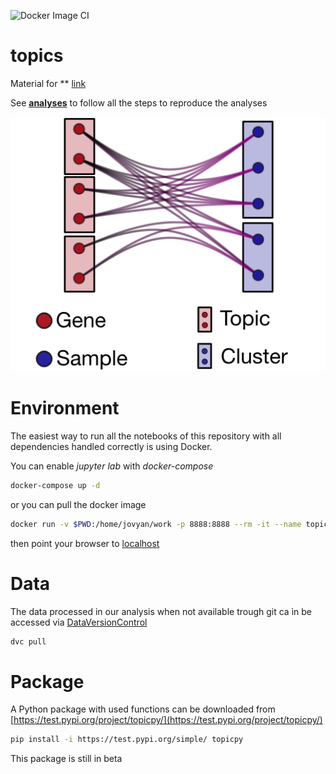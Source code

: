 ![Docker Image CI](https://github.com/fvalle1/topics/workflows/Docker%20Image%20CI/badge.svg)

# topics
Material for ** [link](arxiv.org/)

See **[analyses](analyses.md)** to follow all the steps to reproduce the analyses

![bipartite_network](bipartite_network.png)

# Environment
The easiest way to run all the notebooks of this repository with all dependencies handled correctly is using Docker.

You can enable *jupyter lab* with *docker-compose*
```bash
docker-compose up -d
```

or you can pull the docker image
```bash
docker run -v $PWD:/home/jovyan/work -p 8888:8888 --rm -it --name topic_models docker.pkg.github.com/fvalle1/topics/topicmodel:latest
```

then point your browser to [localhost](localhost:8888)

# Data
The data processed in our analysis when not available trough git ca ìn be accessed via [DataVersionControl](https://dvc.org)
```bash
dvc pull
```

# Package
A Python package with used functions can be downloaded from [https://test.pypi.org/project/topicpy/](https://test.pypi.org/project/topicpy/)
```bash
pip install -i https://test.pypi.org/simple/ topicpy
```
This package is still in beta

